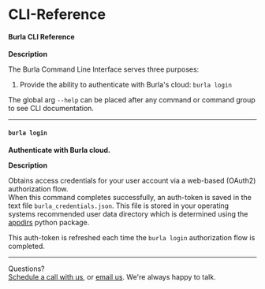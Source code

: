 # CLI-Reference

#### Burla CLI Reference

**Description**

The Burla Command Line Interface serves three purposes:

1. Provide the ability to authenticate with Burla's cloud: `burla login`

The global arg `--help` can be placed after any command or command group to see CLI documentation.

***

#### `burla login`

**Authenticate with Burla cloud.**

**Description**

Obtains access credentials for your user account via a web-based (OAuth2) authorization flow.\
When this command completes successfully, an auth-token is saved in the text file `burla_credentials.json`. This file is stored in your operating systems recommended user data directory which is determined using the [appdirs](https://github.com/ActiveState/appdirs) python package.

This auth-token is refreshed each time the `burla login` authorization flow is completed.





***

Questions?\
[Schedule a call with us](https://cal.com/jakez/burla/), or [email us](mailto:jake@burla.dev). We're always happy to talk.
